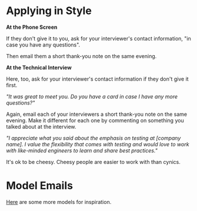 # Applying in Style

**At the Phone Screen**

If they don't give it to you, ask for your interviewer's contact information, "in case you have any questions".

Then email them a short thank-you note on the same evening.

**At the Technical Interview**

Here, too, ask for your interviewer's contact information if they don't give it first.

*"It was great to meet you. Do you have a card in case I have any more questions?"*

Again, email each of your interviewers a short thank-you note on the same evening. Make it different for each one by commenting on something you talked about at the interview.

*"I appreciate what you said about the emphasis on testing at [company name]. I value the flexibility that comes with testing and would love to work with like-minded engineers to learn and share best practices."*

It's ok to be cheesy. Cheesy people are easier to work with than cynics.

# Model Emails

[Here][stock-emails] are some more models for inspiration.

[stock-emails]: ../stock_emails/for_interview_process.md
